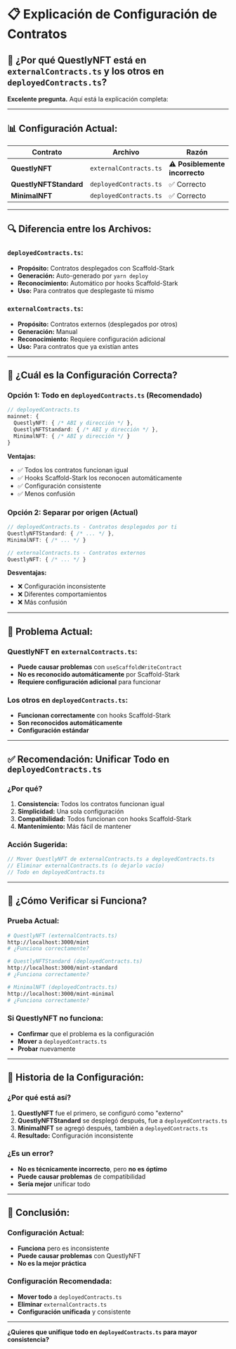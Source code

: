 # 📋 Explicación de Configuración de Contratos

## 🤔 **¿Por qué QuestlyNFT está en `externalContracts.ts` y los otros en `deployedContracts.ts`?**

**Excelente pregunta.** Aquí está la explicación completa:

---

## 📊 **Configuración Actual:**

| Contrato | Archivo | Razón |
|----------|---------|-------|
| **QuestlyNFT** | `externalContracts.ts` | ⚠️ **Posiblemente incorrecto** |
| **QuestlyNFTStandard** | `deployedContracts.ts` | ✅ Correcto |
| **MinimalNFT** | `deployedContracts.ts` | ✅ Correcto |

---

## 🔍 **Diferencia entre los Archivos:**

### **`deployedContracts.ts`:**
- **Propósito:** Contratos desplegados con Scaffold-Stark
- **Generación:** Auto-generado por `yarn deploy`
- **Reconocimiento:** Automático por hooks Scaffold-Stark
- **Uso:** Para contratos que desplegaste tú mismo

### **`externalContracts.ts`:**
- **Propósito:** Contratos externos (desplegados por otros)
- **Generación:** Manual
- **Reconocimiento:** Requiere configuración adicional
- **Uso:** Para contratos que ya existían antes

---

## 🎯 **¿Cuál es la Configuración Correcta?**

### **Opción 1: Todo en `deployedContracts.ts` (Recomendado)**
```typescript
// deployedContracts.ts
mainnet: {
  QuestlyNFT: { /* ABI y dirección */ },
  QuestlyNFTStandard: { /* ABI y dirección */ },
  MinimalNFT: { /* ABI y dirección */ }
}
```

**Ventajas:**
- ✅ Todos los contratos funcionan igual
- ✅ Hooks Scaffold-Stark los reconocen automáticamente
- ✅ Configuración consistente
- ✅ Menos confusión

### **Opción 2: Separar por origen (Actual)**
```typescript
// deployedContracts.ts - Contratos desplegados por ti
QuestlyNFTStandard: { /* ... */ },
MinimalNFT: { /* ... */ }

// externalContracts.ts - Contratos externos
QuestlyNFT: { /* ... */ }
```

**Desventajas:**
- ❌ Configuración inconsistente
- ❌ Diferentes comportamientos
- ❌ Más confusión

---

## 🚨 **Problema Actual:**

### **QuestlyNFT en `externalContracts.ts`:**
- **Puede causar problemas** con `useScaffoldWriteContract`
- **No es reconocido automáticamente** por Scaffold-Stark
- **Requiere configuración adicional** para funcionar

### **Los otros en `deployedContracts.ts`:**
- **Funcionan correctamente** con hooks Scaffold-Stark
- **Son reconocidos automáticamente**
- **Configuración estándar**

---

## ✅ **Recomendación: Unificar Todo en `deployedContracts.ts`**

### **¿Por qué?**
1. **Consistencia:** Todos los contratos funcionan igual
2. **Simplicidad:** Una sola configuración
3. **Compatibilidad:** Todos funcionan con hooks Scaffold-Stark
4. **Mantenimiento:** Más fácil de mantener

### **Acción Sugerida:**
```typescript
// Mover QuestlyNFT de externalContracts.ts a deployedContracts.ts
// Eliminar externalContracts.ts (o dejarlo vacío)
// Todo en deployedContracts.ts
```

---

## 🔧 **¿Cómo Verificar si Funciona?**

### **Prueba Actual:**
```bash
# QuestlyNFT (externalContracts.ts)
http://localhost:3000/mint
# ¿Funciona correctamente?

# QuestlyNFTStandard (deployedContracts.ts)  
http://localhost:3000/mint-standard
# ¿Funciona correctamente?

# MinimalNFT (deployedContracts.ts)
http://localhost:3000/mint-minimal
# ¿Funciona correctamente?
```

### **Si QuestlyNFT no funciona:**
- **Confirmar** que el problema es la configuración
- **Mover** a `deployedContracts.ts`
- **Probar** nuevamente

---

## 📝 **Historia de la Configuración:**

### **¿Por qué está así?**
1. **QuestlyNFT** fue el primero, se configuró como "externo"
2. **QuestlyNFTStandard** se desplegó después, fue a `deployedContracts.ts`
3. **MinimalNFT** se agregó después, también a `deployedContracts.ts`
4. **Resultado:** Configuración inconsistente

### **¿Es un error?**
- **No es técnicamente incorrecto**, pero **no es óptimo**
- **Puede causar problemas** de compatibilidad
- **Sería mejor** unificar todo

---

## 🎯 **Conclusión:**

### **Configuración Actual:**
- **Funciona** pero es inconsistente
- **Puede causar problemas** con QuestlyNFT
- **No es la mejor práctica**

### **Configuración Recomendada:**
- **Mover todo** a `deployedContracts.ts`
- **Eliminar** `externalContracts.ts`
- **Configuración unificada** y consistente

---

**¿Quieres que unifique todo en `deployedContracts.ts` para mayor consistencia?**
